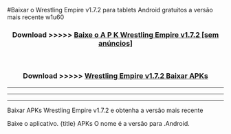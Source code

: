 #Baixar o Wrestling Empire v1.7.2  para tablets Android gratuitos a versão mais recente w1u60


<div align="center">
<h3>Download >>>>> <a href="https://pt-web.web.app/?pt= Wrestling Empire v1.7.2">Baixe o A P K Wrestling Empire v1.7.2 [sem anúncios]</a></h3><br>

<h3>Download >>>>> <a href="https://pt-web.web.app/?pt= Wrestling Empire v1.7.2">Wrestling Empire v1.7.2 Baixar APKs</a></h3>
</div>

----------------------------------------------------------

----------------------------------------------------------

----------------------------------------------------------

Baixar APKs Wrestling Empire v1.7.2 e obtenha a versão mais recente

Baixe o aplicativo. {title} APKs O nome é a versão para .Android.


